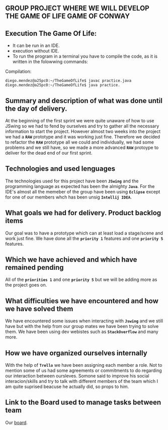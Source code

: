 
**GROUP PROJECT WHERE WE WILL DEVELOP THE GAME OF LIFE GAME OF CONWAY**
--

**Execution The Game Of Life:**
--

- It can be run in an IDE.
- execution without IDE.
- To run the program in a terminal you have to compile the code, as it is written in the folowwing commands:


Compilation:

```
diego.mendez@a25pc0:~/TheGameOfLife$ javac practice.java
diego.mendez@a25pc0:~/TheGameOfLife$ java practice.
```

**Summary and description of what was done until the day of delivery.**
--

At the beginning of the first sprint we were quite unaware of how to use JSwing so we had to fend by ourselves and try to gather all the necessary information to start the project. However almost two weeks into the project we had a **``RAW``** prototype and it was working just fine. Therefore we decided to refactor the **``RAW``** prototype all we could and individually, we had some problems and we still have, so we made a more advanced **``RAW``** protoype to deliver for the dead end of our first sprint.


**Technologies and used lenguages**
--
The technologies used for this project have been **``JSwing``** and the programming language as expected has been the almighty **``Java``**. For the IDE's almost all the memeber of the group have been using **``Eclipse``** except for one of our members whch has been unsig **``Intellij IDEA``**.

**What goals we had for delivery. Product backlog items**
--

Our goal was to have a prototype which can at least load a stage/scene and work just fine. We have done all the **``priority 1``** features and one **``priority 5``** features.

**Which we have achieved and which have remained pending**
--

All of the **``priorities 1``** and one **``priority 5``** but we will be adding more as the project goes on.

**What difficulties we have encountered and how we have solved them**
--

We have encountered some issues when interacting with **``Jswing``** and we still have but with the help from our group mates we have been trying to solve them. We have been using dev webistes such as **``StackOverflow``** and many more. 


**How we have organized ourselves internally**
--

With the help of **``Trello``** we have been assigning each member a role. Not to mention some of us had some agreements or commitments to do regarding our interaction between oursleves. Somone said to improve his social interacion/skills and try to talk with different members of the team which I am quite suprised beacuse he actually did, so props to him.

**Link to the Board used to manage tasks between team**
--

Our [board](https://trello.com/b/teyv0eQl/the-game-of-life).
